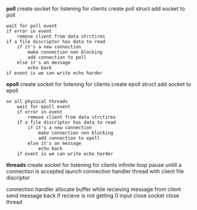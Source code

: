 **poll**
	create socket for listening for clients
	create poll struct
	add socket to poll

	wait for poll event
	if error in event
		remove client from data strctires
	if a file discriptor has data to read
		if it's a new connection
			make connection non blocking
			add connection to poll
		else it's an message
			echo back
	if event is we can write echo harder

**epoll**
	create socket for listening for clients
	create epoll struct
	add socket to epoll

	on all physical threads
		wait for epoll event
		if error in event
			remove client from data strctires
		if a file discriptor has data to read
			if it's a new connection
				make connection non blocking
				add connection to epoll
			else it's an message
				echo back
		if event is we can write echo harder

**threads**
	create socket for listening for clients
	infinite loop 
		pause untill a connection is accepted
		launch connection handler thread with client file discriptor

connection handler
	allocate buffer
	while recieving message from client
		send message back
		if recieve is not getting 0 input
			close socket
			close thread
